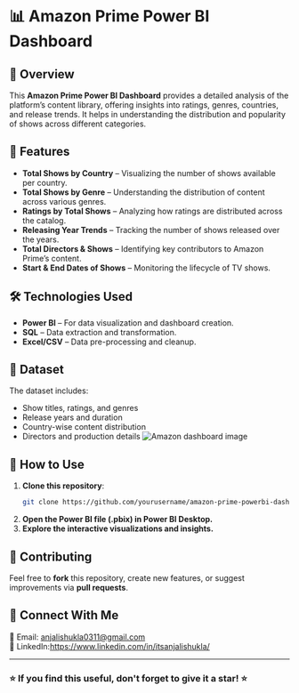# 📊 Amazon Prime Power BI Dashboard

## 🎯 Overview
This **Amazon Prime Power BI Dashboard** provides a detailed analysis of the platform’s content library, offering insights into ratings, genres, countries, and release trends. It helps in understanding the distribution and popularity of shows across different categories.

## 📌 Features
- **Total Shows by Country** – Visualizing the number of shows available per country.
- **Total Shows by Genre** – Understanding the distribution of content across various genres.
- **Ratings by Total Shows** – Analyzing how ratings are distributed across the catalog.
- **Releasing Year Trends** – Tracking the number of shows released over the years.
- **Total Directors & Shows** – Identifying key contributors to Amazon Prime’s content.
- **Start & End Dates of Shows** – Monitoring the lifecycle of TV shows.

## 🛠️ Technologies Used
- **Power BI** – For data visualization and dashboard creation.
- **SQL** – Data extraction and transformation.
- **Excel/CSV** – Data pre-processing and cleanup.

## 📂 Dataset
The dataset includes:
- Show titles, ratings, and genres
- Release years and duration
- Country-wise content distribution
- Directors and production details
![Amazon dashboard image](https://github.com/user-attachments/assets/72bce23b-2c52-4811-93e7-b8e5e60aa8c1)

## 🚀 How to Use
1. **Clone this repository**:  
   ```bash
   git clone https://github.com/yourusername/amazon-prime-powerbi-dashboard.git
   ```
2. **Open the Power BI file (.pbix) in Power BI Desktop.**
3. **Explore the interactive visualizations and insights.**

## 📢 Contributing
Feel free to **fork** this repository, create new features, or suggest improvements via **pull requests**.

## 🔗 Connect With Me
📧 Email: anjalishukla0311@gmail.com  
🔗 LinkedIn:https://www.linkedin.com/in/itsanjalishukla/ 
  
---
### ⭐ If you find this useful, don't forget to give it a star! ⭐
